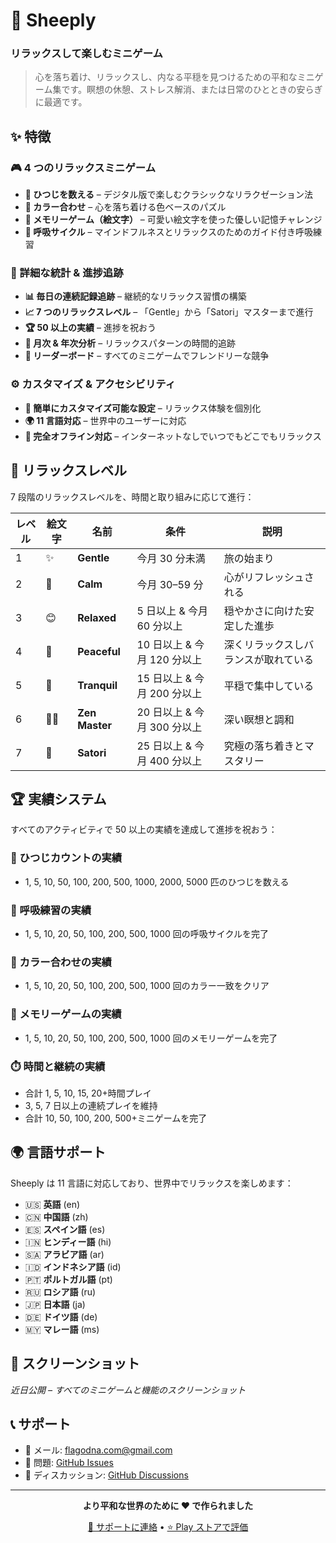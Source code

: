 # 🐑 Sheeply

### リラックスして楽しむミニゲーム

> 心を落ち着け、リラックスし、内なる平穏を見つけるための平和なミニゲーム集です。瞑想の休憩、ストレス解消、または日常のひとときの安らぎに最適です。

## ✨ 特徴

### 🎮 4 つのリラックスミニゲーム

- **🐑 ひつじを数える** – デジタル版で楽しむクラシックなリラクゼーション法
- **🌈 カラー合わせ** – 心を落ち着ける色ベースのパズル
- **🧩 メモリーゲーム（絵文字）** – 可愛い絵文字を使った優しい記憶チャレンジ
- **💨 呼吸サイクル** – マインドフルネスとリラックスのためのガイド付き呼吸練習

### 🎯 詳細な統計 & 進捗追跡

- **📊 毎日の連続記録追跡** – 継続的なリラックス習慣の構築
- **📈 7 つのリラックスレベル** – 「Gentle」から「Satori」マスターまで進行
- **🏆 50 以上の実績** – 進捗を祝おう
- **📅 月次 & 年次分析** – リラックスパターンの時間的追跡
- **🏅 リーダーボード** – すべてのミニゲームでフレンドリーな競争

### ⚙️ カスタマイズ & アクセシビリティ

- **🎨 簡単にカスタマイズ可能な設定** – リラックス体験を個別化
- **🌍 11 言語対応** – 世界中のユーザーに対応
- **📱 完全オフライン対応** – インターネットなしでいつでもどこでもリラックス

## 🌟 リラックスレベル

7 段階のリラックスレベルを、時間と取り組みに応じて進行：

| レベル | 絵文字 | 名前           | 条件                        | 説明                                 |
| ------ | ------ | -------------- | --------------------------- | ------------------------------------ |
| 1      | ✨     | **Gentle**     | 今月 30 分未満              | 旅の始まり                           |
| 2      | 🍃     | **Calm**       | 今月 30–59 分               | 心がリフレッシュされる               |
| 3      | 😊     | **Relaxed**    | 5 日以上 & 今月 60 分以上   | 穏やかさに向けた安定した進歩         |
| 4      | 🌸     | **Peaceful**   | 10 日以上 & 今月 120 分以上 | 深くリラックスしバランスが取れている |
| 5      | 🌙     | **Tranquil**   | 15 日以上 & 今月 200 分以上 | 平穏で集中している                   |
| 6      | 🧘‍♂️     | **Zen Master** | 20 日以上 & 今月 300 分以上 | 深い瞑想と調和                       |
| 7      | 🌟     | **Satori**     | 25 日以上 & 今月 400 分以上 | 究極の落ち着きとマスタリー           |

## 🏆 実績システム

すべてのアクティビティで 50 以上の実績を達成して進捗を祝おう：

### 🐑 ひつじカウントの実績

- 1, 5, 10, 50, 100, 200, 500, 1000, 2000, 5000 匹のひつじを数える

### 💨 呼吸練習の実績

- 1, 5, 10, 20, 50, 100, 200, 500, 1000 回の呼吸サイクルを完了

### 🌈 カラー合わせの実績

- 1, 5, 10, 20, 50, 100, 200, 500, 1000 回のカラー一致をクリア

### 🧩 メモリーゲームの実績

- 1, 5, 10, 20, 50, 100, 200, 500, 1000 回のメモリーゲームを完了

### ⏱️ 時間と継続の実績

- 合計 1, 5, 10, 15, 20+時間プレイ
- 3, 5, 7 日以上の連続プレイを維持
- 合計 10, 50, 100, 200, 500+ミニゲームを完了

## 🌍 言語サポート

Sheeply は 11 言語に対応しており、世界中でリラックスを楽しめます：

- 🇺🇸 **英語** (en)
- 🇨🇳 **中国語** (zh)
- 🇪🇸 **スペイン語** (es)
- 🇮🇳 **ヒンディー語** (hi)
- 🇸🇦 **アラビア語** (ar)
- 🇮🇩 **インドネシア語** (id)
- 🇵🇹 **ポルトガル語** (pt)
- 🇷🇺 **ロシア語** (ru)
- 🇯🇵 **日本語** (ja)
- 🇩🇪 **ドイツ語** (de)
- 🇲🇾 **マレー語** (ms)

## 📱 スクリーンショット

_近日公開 – すべてのミニゲームと機能のスクリーンショット_

## 📞 サポート

- 📧 メール: flagodna.com@gmail.com
- 🐛 問題: [GitHub Issues](https://github.com/Flagodna-Developer/sheeply/issues)
- 💬 ディスカッション: [GitHub Discussions](https://github.com/Flagodna-Developer/sheeply/discussions)

---

<div align="center">

**より平和な世界のために ❤️ で作られました**

[📧 サポートに連絡](mailto:flagodna.com@gmail.com) • [⭐ Play ストアで評価](https://play.google.com/store/apps/details?id=com.flagodna.sheeply)

</div>
